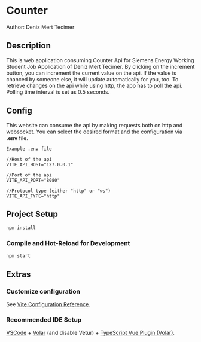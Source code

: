 # Counter
Author: Deniz Mert Tecimer

## Description
This is web application consuming Counter Api for Siemens Energy Working Student Job Application of Deniz Mert Tecimer.
By clicking on the increment button, you can increment the current value on the api. If the value is chanced by someone else,
it will update automatically for you, too. To retrieve changes on the api while using http, the app has to poll the api. 
Polling time interval is set as 0.5 seconds.

## Config
This website can consume the api by making requests both on http and websocket. You can select the desired format and the configuration via **.env** file.

```
Example .env file

//Host of the api
VITE_API_HOST="127.0.0.1"

//Port of the api
VITE_API_PORT="8080"

//Protocol type (either "http" or "ws")
VITE_API_TYPE="http"
```

## Project Setup

```sh
npm install
```

### Compile and Hot-Reload for Development

```sh
npm start
```

## Extras
### Customize configuration

See [Vite Configuration Reference](https://vitejs.dev/config/).

### Recommended IDE Setup

[VSCode](https://code.visualstudio.com/) + [Volar](https://marketplace.visualstudio.com/items?itemName=Vue.volar) (and disable Vetur) + [TypeScript Vue Plugin (Volar)](https://marketplace.visualstudio.com/items?itemName=Vue.vscode-typescript-vue-plugin).